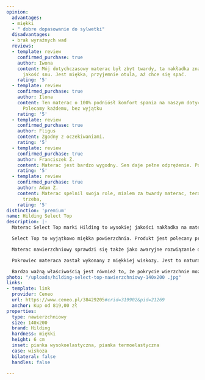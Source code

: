```yaml
---
opinion:
  advantages:
  - miękki
  - " dobre dopasowanie do sylwetki"
  disadvantages:
  - brak wyraźnych wad
  reviews:
  - template: review
    confirmed_purchase: true
    author: Iwona
    content: Mój dotychczasowy materac był zbyt twardy, ta nakładka znacząco polepszyła
      jakość snu. Jest miękka, przyjemnie otula, aż chce się spać.
    rating: '5'
  - template: review
    confirmed_purchase: true
    author: Ilona
    content: Ten materac o 100% podniósł komfort spania na naszym dotychczasowym materacu.
      Polecamy każdemu, bez wyjątku
    rating: '5'
  - template: review
    confirmed_purchase: true
    author: Fligus
    content: Zgodny z oczekiwaniami.
    rating: '5'
  - template: review
    confirmed_purchase: true
    author: Franciszek Ż.
    content: Materac jest bardzo wygodny. Sen daje pełne odprężenie. Polecam!
    rating: '5'
  - template: review
    confirmed_purchase: true
    author: Adam Z.
    content: Materac spelnil swoja role, mialem za twardy materac, teraz jest jak
      trzeba,
    rating: '5'
distinction: 'premium'
name: Hilding Select Top
description: |-
  Materac Select Top marki Hilding to wysokiej jakości nakładka na materac główny lub na wersalkę. Produkt wykonano z dwóch rodzajów materiału - pianki wysokoelastycznej oraz termoelastycznej. Takie połączenie zapewnia wygodę użytkowania oraz wyjątkową trwałość materaca. Dzięki piance elastycznej jest on odpowiednio sprężysty, natomiast pianka pamięci idealnie dopasowuje się do kształtu ciała. To sprawia, że sylwetka jest odpowiednio ułożona, niezależnie od pozycji podczas snu.

  Select Top to wyjątkowo miękka powierzchnia. Produkt jest polecany przez producenta szczególnie w przypadku, kiedy właściwy materac główny okazuje się za twardy. Wygodna nakładka sprawi, że powierzchnia do spania będzie wygodniejsza, a sen zdrowszy i bardziej komfortowy.

  Materac nawierzchniowy sprawdzi się także jako awaryjne rozwiązanie do wersalek i rozkładanych sof, które często wykorzystywane są do spania np. podczas odwiedzin gości. Zastosowanie produktu tego typu może też wyrównać powierzchnię łóżka, gdzie umieszczone są dwa materace.

  Pokrowiec materaca został wykonany z miękkiej wiskozy. Jest to naturalny materiał, który przepuszcza powietrze i nie podrażnia skóry. Pokrycie ma właściwości antyalergiczne i zapobiega rozwojowi roztoczy i pleśni. W związku z tym materac może być bez problemów wykorzystywany przez osoby, które mają problemy z alergiami.

  Bardzo ważną właściwością jest również to, że pokrycie wierzchnie można zdjąć i wyprać, aby jeszcze bardziej zwiększyć higienę snu. Producent oferuje 15 lat gwarancji na cały materac - w razie wykrycia wad produktu będzie można go bez problemu wymienić na nowy.
photo: "/uploads/hilding-select-top-nawierzchniowy-140x200 .jpg"
links:
- template: link
  provider: Ceneo
  url: https://www.ceneo.pl/38429205#crid=319902&pid=21269
  anchor: Kup od 819,00 zł
properties:
  type: nawierzchniowy
  size: 140x200
  brand: Hilding
  hardness: miękki
  height: 6 cm
  inset: pianka wysokoelastyczna, pianka termoelastyczna
  case: wiskoza
  bilateral: false
  handles: false

---
```

